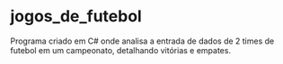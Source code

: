 # jogos_de_futebol
Programa criado em C# onde analisa a entrada de dados de 2 times de futebol em um campeonato, detalhando vitórias e empates. 
